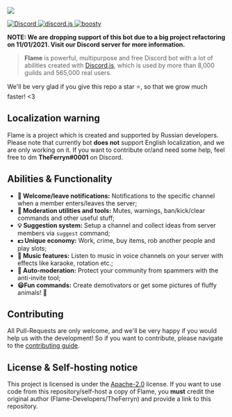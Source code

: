![](https://cdn.discordapp.com/attachments/786976354087731230/877594044572774410/banner1.svg)

<p>
  <a href="https://discord.gg/7FUJPRCsw8">
    <img src="https://img.shields.io/discord/785088147721027585.svg?logo=discord&colorB=7289DA" alt="Discord">
  </a>

  <a href="https://github.com/discordjs/discord.js">
    <img src="https://img.shields.io/badge/discord.js-v12.5.3-blue.svg?logo=yarn" alt="discord.js">
  </a>
  
  <a href="https://boosty.to/flame_official">
    <img src="https://img.shields.io/badge/boosty-donate-orange.svg" alt="boosty">
  </a>
</p>

**NOTE: We are dropping support of this bot due to a big project refactoring on 11/01/2021. Visit our Discord server for more information.**

> **Flame** is powerful, multipurpose and free Discord bot with a lot of abilities created with [Discord.js](https://github.com/discordjs/discord.js), which is used by more than 8,000 guilds and 565,000 real users.

We'll be very glad if you give this repo a star ⭐, so that we grow much faster! <3

## Localization warning
Flame is a project which is created and supported by Russian developers. Please note that currently bot **does not** support English localization, and we are only working on it. If you want to contribute or/and need some help, feel free to dm **TheFerryn#0001** on Discord.

## Abilities & Functionality
- **👋 Welcome/leave notifications:** Notifications to the specific channel when a member enters/leaves the server;
- **🔧 Moderation utilities and tools:** Mutes, warnings, ban/kick/clear commands and other useful stuff; 
- **💡 Suggestion system:** Setup a channel and collect ideas from server members via `suggest` command;
- **💵 Unique economy:** Work, crime, buy items, rob another people and play slots;
- **🎵 Music features:** Listen to music in voice channels on your server with effects like karaoke, rotation etc.; 
- **🤖 Auto-moderation:** Protect your community from spammers with the anti-invite tool;
- **😃Fun commands:** Create demotivators or get some pictures of fluffy animals! 🦊

## Contributing
All Pull-Requests are only welcome, and we'll be very happy if you would help us with the development! So if you want to contribute, please navigate to the [contributing guide](/CONTRIBUTING.md).

## License & Self-hosting notice
This project is licensed is under the [Apache-2.0](/LICENSE) license. If you want to use code from this repository/self-host a copy of Flame, you **must** credit the original author (Flame-Developers/TheFerryn) and provide a link to this repository. 
